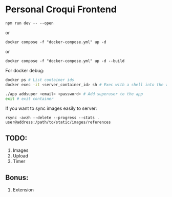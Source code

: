 # Personal Croqui Frontend

`npm run dev -- --open`

or

`docker compose -f "docker-compose.yml" up -d`

or

`docker compose -f "docker-compose.yml" up -d --build`

For docker debug:

```bash
docker ps # List container ids
docker exec -it <server_container_id> sh # Exec with a shell into the wad server (id found with previous command)

./app addsuper <email> <password> # Add superuser to the app
exit # exit container
```

If you want to sync images easily to server:

`rsync -avzh --delete --progress --stats . user@address:/path/to/static/images/references`

## TODO:

1. Images
2. Upload
3. Timer

## Bonus:

1. Extension
